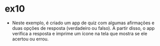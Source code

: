 # ex10

- Neste exemplo, é criado um app de quiz com algumas afirmações e duas opções de resposta (verdadeiro ou falso). A partir disso, o app verifica a resposta e imprime um ícone na tela que mostra se ele acertou ou errou. 
